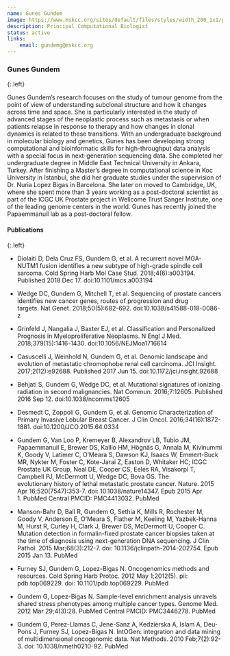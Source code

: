 ```yaml
---
name: Gunes Gundem
image: https://www.mskcc.org/sites/default/files/styles/width_200_1x1/public/node/39615/3x2/gundem_170926_01_1200x800.jpg?h=10d202d3
description: Principal Computational Biologist
status: active
links:
    email: gundemg@mskcc.org
---
```


### Gunes Gundem
{:.left}

Gunes Gundem’s research focuses on the study of tumour genome from the point of view of understanding subclonal structure and how it changes across time and space. She is particularly interested in the study of advanced stages of the neoplastic process such as metastasis or when patients relapse in response to therapy and how changes in clonal dynamics is related to these transitions. With an undergraduate background in molecular biology and genetics, Gunes has been developing strong computational and bioinformatic skills for high-throughput data analysis with a special focus in next-generation sequencing data. She completed her undergraduate degree in Middle East Technical University in Ankara, Turkey. After finishing a Master’s degree in computational science in Koc University in Istanbul, she did her graduate studies under the supervision of Dr. Nuria Lopez Bigas in Barcelona. She later on moved to Cambridge, UK, where she spent more than 3 years working as a post-doctoral scientist as part of the ICGC UK Prostate project in Wellcome Trust Sanger Institute, one of the leading genome centers in the world. Gunes has recently joined the Papaemmanuil lab as a post-doctoral fellow.

#### Publications
{:.left}

- Diolaiti D, Dela Cruz FS, Gundem G, et al. A recurrent novel MGA-NUTM1 fusion identifies a new subtype of high-grade spindle cell sarcoma. Cold Spring Harb Mol Case Stud. 2018;4(6):a003194. Published 2018 Dec 17. doi:10.1101/mcs.a003194

- Wedge DC, Gundem G, Mitchell T, et al. Sequencing of prostate cancers identifies new cancer genes, routes of progression and drug targets. Nat Genet. 2018;50(5):682-692. doi:10.1038/s41588-018-0086-z

- Grinfeld J, Nangalia J, Baxter EJ, et al. Classification and Personalized Prognosis in Myeloproliferative Neoplasms. N Engl J Med. 2018;379(15):1416-1430. doi:10.1056/NEJMoa1716614

- Casuscelli J, Weinhold N, Gundem G, et al. Genomic landscape and evolution of metastatic chromophobe renal cell carcinoma. JCI Insight. 2017;2(12):e92688. Published 2017 Jun 15. doi:10.1172/jci.insight.92688

- Behjati S, Gundem G, Wedge DC, et al. Mutational signatures of ionizing radiation in second malignancies. Nat Commun. 2016;7:12605. Published 2016 Sep 12. doi:10.1038/ncomms12605

- Desmedt C, Zoppoli G, Gundem G, et al. Genomic Characterization of Primary Invasive Lobular Breast Cancer. J Clin Oncol. 2016;34(16):1872-1881. doi:10.1200/JCO.2015.64.0334

- Gundem G, Van Loo P, Kremeyer B, Alexandrov LB, Tubio JM, Papaemmanuil E, Brewer DS, Kallio HM, Högnäs G, Annala M, Kivinummi K, Goody V, Latimer C, O’Meara S, Dawson KJ, Isaacs W, Emmert-Buck MR, Nykter M, Foster C, Kote-Jarai Z, Easton D, Whitaker HC; ICGC Prostate UK Group, Neal DE, Cooper CS, Eeles RA, Visakorpi T, Campbell PJ, McDermott U, Wedge DC, Bova GS. The evolutionary history of lethal metastatic prostate cancer. Nature. 2015 Apr 16;520(7547):353-7. doi: 10.1038/nature14347. Epub 2015 Apr 1. PubMed Central PMCID: PMC4413032. PubMed

- Manson-Bahr D, Ball R, Gundem G, Sethia K, Mills R, Rochester M, Goody V, Anderson E, O’Meara S, Flather M, Keeling M, Yazbek-Hanna M, Hurst R, Curley H, Clark J, Brewer DS, McDermott U, Cooper C. Mutation detection in formalin-fixed prostate cancer biopsies taken at the time of diagnosis using next-generation DNA sequencing. J Clin Pathol. 2015 Mar;68(3):212-7. doi: 10.1136/jclinpath-2014-202754. Epub 2015 Jan 13. PubMed

- Furney SJ, Gundem G, Lopez-Bigas N. Oncogenomics methods and resources. Cold Spring Harb Protoc. 2012 May 1;2012(5). pii: pdb.top069229. doi: 10.1101/pdb.top069229. PubMed

- Gundem G, Lopez-Bigas N. Sample-level enrichment analysis unravels shared stress phenotypes among multiple cancer types. Genome Med. 2012 Mar 29;4(3):28. PubMed Central PMCID: PMC3446278. PubMed

- Gundem G, Perez-Llamas C, Jene-Sanz A, Kedzierska A, Islam A, Deu-Pons J, Furney SJ, Lopez-Bigas N. IntOGen: integration and data mining of multidimensional oncogenomic data. Nat Methods. 2010 Feb;7(2):92-3. doi: 10.1038/nmeth0210-92. PubMed
      